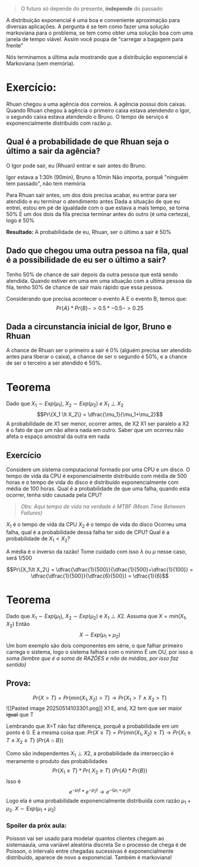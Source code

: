> O futuro só depende do presente, **independe** do passado

A distribuição exponencial é uma boa e conveniente aproximação para diversas aplicações. A pergunta é se tem como fazer uma solução markoviana para o problema, se tem como obter uma solução boa com uma janela de tempo viável.
Assim você poupa de "carregar a bagagem para frente"

Nós terminamos a última aula mostrando que a distribuição exponencial é Markoviana (sem memória).

# Exercício:
Rhuan chegou a uma agência dos correios. 
A agência possui dois caixas. Quando Rhuan chegou à agência o primeiro caixa estava atendendo o Igor, o segundo caixa estava atendendo o Bruno.
O tempo de serviço é exponencialmente distribuído com razão $\mu$.

## Qual é a probabilidade de que Rhuan seja o último a sair da agência?

O Igor pode sair, eu (Rhuan) entrar e sair antes do Bruno.

Igor estava a 1:30h (90min), Bruno a 10min
	Não importa, porquê "ninguém tem passado", não tem memória

Para Rhuan sair antes, um dos dois precisa acabar, eu entrar para ser atendido e eu terminar o atendimento antes
	Dada a situação de que eu entrei, estou em pé de igualdade com o que estava a mais tempo, se torna 50%
	E um dos dois da fila precisa terminar antes do outro (é uma certeza), logo é 50%

**Resultado:** A probabilidade de eu, Rhuan, ser o último a sair é 50%

## Dado que chegou uma outra pessoa na fila, qual é a possibilidade de eu ser o último a sair?

Tenho 50% de chance de sair depois da outra pessoa que está sendo atendida.
Quando estiver em uma em uma situação com a ultima pessoa da fila, tenho 50% de chance de sair mais rápido que essa pessoa.

Considerando que precisa acontecer o evento A E o evento B, temos que:$$Pr\{A\}*Pr\{B\} -> 0.5*-0.5 -> 0.25$$
## Dada a circunstancia inicial de Igor, Bruno e Rhuan
A chance de Rhuan ser o primeiro a sair é 0% (alguém precisa ser atendido antes para liberar o caixa), a chance de ser o segundo é 50%, e a chance de ser o terceiro a ser atendido é 50%.

# Teorema
Dado que $X_1 \sim Exp(\mu_1),\ X_2\sim Exp(\mu_2)\ e \ X_1 \perp X_2$ 
$$Pr\{X_1 \lt X_2\} = \dfrac{\mu_1}{\mu_1+\mu_2}$$
A probabilidade de X1 ser menor, ocorrer antes, de X2
X1 ser paralelo a X2 é o fato de que um não altera nada em outro. Saber que um ocorreu não afeta o espaço amostral da outra em nada
## Exercício
Considere um sistema computacional formado por uma CPU e um disco. O tempo de vida da CPU é exponencialmente distribuído com média de 500 horas e o tempo de vida do disco é distribuído exponencialmente com média de 100 horas.
Qual é  a probabilidade de que uma falha, quando esta ocorrer, tenha sido causada pela CPU?
> *Obs: Aqui tempo de vida na verdade é MTBF (Mean Time Between Failures)* 

$X_1$ é o tempo de vida da CPU
$X_2$ é o tempo de vida do disco
Ocorreu uma falha, qual é a probabilidade dessa falha ter sido de CPU? Qual é a probabilidade de $X_1 \lt X_2$?

A média é o inverso da razão! Tome cuidado com isso $\lambda$ ou $\mu$ nesse caso, será $1/500$ 

$$Pr\{X_1\lt X_2\} = \dfrac{\dfrac{1}{500}}{\dfrac{1}{500}+\dfrac{1}{100}} = \dfrac{\dfrac{1}{500}}{\dfrac{6}{500}} = \dfrac{1}{6}$$
# Teorema
Dado que $X_1 \sim Exp(\mu_1)$,  $X_2 \sim Exp(\mu_2)$ e  $X_1 \perp X2$.
Assuma que $X = min(X_1,X_2)$
Então $$X\sim Exp(\mu_1 + \mu_2)$$
Um bom exemplo são dois componentes em série, o que falhar primeiro carrega o sistema, logo o sistema falhará com o mínimo
	É um OU, por isso a soma *(lembre que é a soma de RAZÕES e não de médias, por isso faz sentido)*
## Prova:
$$Pr\{X\gt T\} = Pr\{min(X_1,X_2) \gt T \} \to Pr\{X_1\gt T\ \wedge \ X_2\gt T \}$$
![[Pasted image 20250514103301.png]]
X1 E, and, X2 tem que ser maior ~~igual~~ que T

Lembrando que X=T não faz diferença, porquê a probabilidade em um ponto é 0. É a mesma coisa que: $Pr\{X\ge T\} = Pr\{min(X_1,X_2) \ge T \} \to Pr\{X_1\ge T\ \wedge \ X_2\ge T \}\ (Pr\{A\cap B\})$

Como são independentes $X_1 \perp X2$, a probabilidade da intersecção é meramente o produto das probabilidades
$$Pr\{X_1\ge T\} * Pr\{\ X_2\ge T \}\ (Pr\{A\}*Pr\{B\})$$
Isso é $$e^{-\mu_1 t}*e^{-\mu_2 t} \to e^{-(\mu_1+\mu_2)t}$$Logo ela é uma probabilidade exponencialmente distribuída com razão $\mu_1 +\mu_2$. $X\sim Exp(\mu_1+\mu_2)$

### Spoiler da próx aula:
Poisson vai ser usado para modelar quantos clientes chegam ao sistemaaula, uma variável aleatória discreta 
Se o processo de chega é de Poisson, o intervalo entre chegadas sucessivas é exponencialmente distribuído, aparece de novo a exponencial.
Também é markoviana!